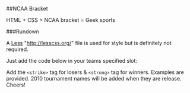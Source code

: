 ##NCAA Bracket

HTML + CSS + NCAA bracket = Geek sports

###Rundown

A [Less](http://lesscss.org/) "http://lesscss.org/" file is used for style but is definitely not required. 

Just add the code below in your teams specified slot:
    <span class="seed"><!-- Add Seed # --></span> <!-- School Name --> <em class="score"><!-- Total Score --></em>

Add the `<strike>` tag for losers & `<strong>` tag for winners. Examples are provided. 2010 tournament names will be added when they are release. Cheers!